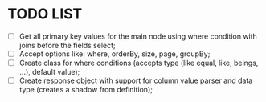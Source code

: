 # TODO LIST

- [ ] Get all primary key values for the main node using where condition with joins before the fields select;
- [ ] Accept options like: where, orderBy, size, page, groupBy;
- [ ] Create class for where conditions (accepts type (like equal, like, beings, ...), default value);
- [ ] Create response object with support for column value parser and data type (creates a shadow from definition);